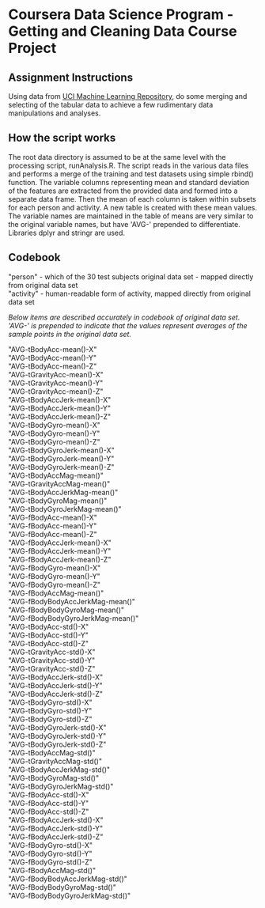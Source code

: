 # Coursera Data Science Program - Getting and Cleaning Data Course Project
## Assignment Instructions
Using data from [UCI Machine Learning Repository](http://archive.ics.uci.edu/ml/datasets/Human+Activity+Recognition+Using+Smartphones),
do some merging and selecting of the tabular data to achieve a few rudimentary data manipulations and analyses.
## How the script works
The root data directory is assumed to be at the same level with the processing script, runAnalysis.R.
The script reads in the various data files and performs a merge of the training and test datasets using simple rbind() function.
The variable columns representing mean and standard deviation of the features are extracted from the provided data
and formed into a separate data frame. Then the mean of each column is taken within subsets for each person and activity. 
A new table is created with these mean values. The variable names are maintained in the table of means are very similar 
to the original variable names, but have 'AVG-' prepended to differentiate.
Libraries dplyr and stringr are used.
## Codebook
"person"    - which of the 30 test subjects original data set - mapped directly from original data set   
"activity"  - human-readable form of activity, mapped directly from original data set

*Below items are described accurately in codebook of original data set.*
*'AVG-' is prepended to indicate that the values represent averages*
*of the sample points in the original data set.*            

"AVG-tBodyAcc-mean()-X"          
"AVG-tBodyAcc-mean()-Y"      
"AVG-tBodyAcc-mean()-Z"      
"AVG-tGravityAcc-mean()-X"       
"AVG-tGravityAcc-mean()-Y"        
"AVG-tGravityAcc-mean()-Z"        
"AVG-tBodyAccJerk-mean()-X"      
"AVG-tBodyAccJerk-mean()-Y"       
"AVG-tBodyAccJerk-mean()-Z"       
"AVG-tBodyGyro-mean()-X"         
"AVG-tBodyGyro-mean()-Y"          
"AVG-tBodyGyro-mean()-Z"          
"AVG-tBodyGyroJerk-mean()-X"     
"AVG-tBodyGyroJerk-mean()-Y"      
"AVG-tBodyGyroJerk-mean()-Z"      
"AVG-tBodyAccMag-mean()"         
"AVG-tGravityAccMag-mean()"       
"AVG-tBodyAccJerkMag-mean()"      
"AVG-tBodyGyroMag-mean()"        
"AVG-tBodyGyroJerkMag-mean()"     
"AVG-fBodyAcc-mean()-X"           
"AVG-fBodyAcc-mean()-Y"          
"AVG-fBodyAcc-mean()-Z"           
"AVG-fBodyAccJerk-mean()-X"       
"AVG-fBodyAccJerk-mean()-Y"      
"AVG-fBodyAccJerk-mean()-Z"       
"AVG-fBodyGyro-mean()-X"          
"AVG-fBodyGyro-mean()-Y"         
"AVG-fBodyGyro-mean()-Z"          
"AVG-fBodyAccMag-mean()"          
"AVG-fBodyBodyAccJerkMag-mean()"      
"AVG-fBodyBodyGyroMag-mean()"     
"AVG-fBodyBodyGyroJerkMag-mean()"      
"AVG-tBodyAcc-std()-X"           
"AVG-tBodyAcc-std()-Y"            
"AVG-tBodyAcc-std()-Z"            
"AVG-tGravityAcc-std()-X"        
"AVG-tGravityAcc-std()-Y"         
"AVG-tGravityAcc-std()-Z"         
"AVG-tBodyAccJerk-std()-X"       
"AVG-tBodyAccJerk-std()-Y"        
"AVG-tBodyAccJerk-std()-Z"        
"AVG-tBodyGyro-std()-X"          
"AVG-tBodyGyro-std()-Y"           
"AVG-tBodyGyro-std()-Z"           
"AVG-tBodyGyroJerk-std()-X"      
"AVG-tBodyGyroJerk-std()-Y"       
"AVG-tBodyGyroJerk-std()-Z"       
"AVG-tBodyAccMag-std()"          
"AVG-tGravityAccMag-std()"        
"AVG-tBodyAccJerkMag-std()"       
"AVG-tBodyGyroMag-std()"         
"AVG-tBodyGyroJerkMag-std()"      
"AVG-fBodyAcc-std()-X"            
"AVG-fBodyAcc-std()-Y"           
"AVG-fBodyAcc-std()-Z"            
"AVG-fBodyAccJerk-std()-X"        
"AVG-fBodyAccJerk-std()-Y"       
"AVG-fBodyAccJerk-std()-Z"        
"AVG-fBodyGyro-std()-X"           
"AVG-fBodyGyro-std()-Y"          
"AVG-fBodyGyro-std()-Z"           
"AVG-fBodyAccMag-std()"           
"AVG-fBodyBodyAccJerkMag-std()"  
"AVG-fBodyBodyGyroMag-std()"      
"AVG-fBodyBodyGyroJerkMag-std()" 